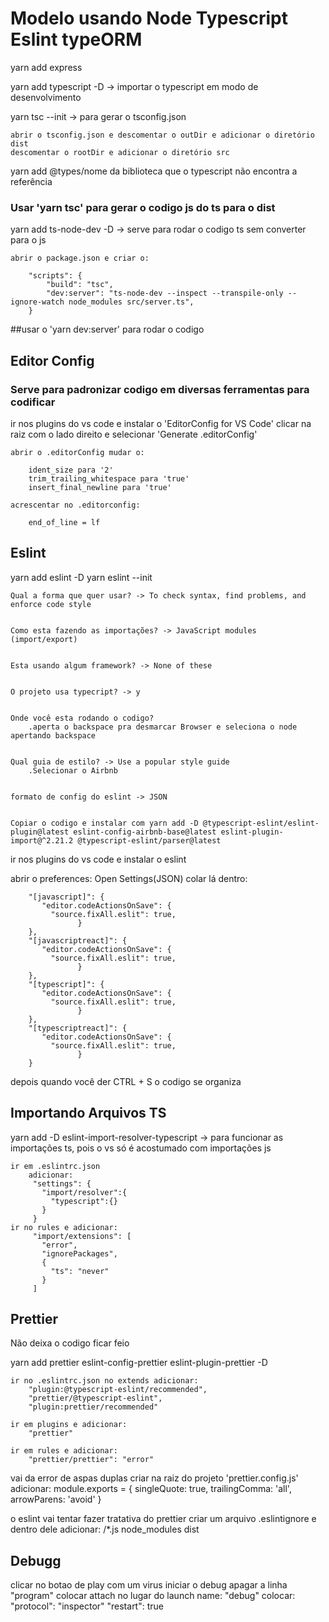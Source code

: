<h1> Modelo usando Node Typescript Eslint typeORM </h1>

yarn add express


yarn add typescript -D -> importar o typescript em modo de desenvolvimento


yarn tsc --init -> para gerar o tsconfig.json 


	abrir o tsconfig.json e descomentar o outDir e adicionar o diretório dist
	descomentar o rootDir e adicionar o diretório src 


yarn add @types/nome da biblioteca que o typescript não encontra a referência


<h3>Usar 'yarn tsc' para gerar o codigo js do ts para o dist</h3>


yarn add ts-node-dev -D -> serve para rodar o codigo ts sem converter para o js

	abrir o package.json e criar o:

		"scripts": {
			"build": "tsc",
			"dev:server": "ts-node-dev --inspect --transpile-only --ignore-watch node_modules src/server.ts",
		}

##usar o 'yarn dev:server' para rodar o codigo

<h2>Editor Config</h2>
<h3>Serve para padronizar codigo em diversas ferramentas para codificar</h3>
	ir nos plugins do vs code e instalar o 'EditorConfig for VS Code'
	clicar na raiz com o lado direito e selecionar 'Generate .editorConfig'

	abrir o .editorConfig mudar o:

		ident_size para '2'
		trim_trailing_whitespace para 'true'
		insert_final_newline para 'true'

	acrescentar no .editorconfig:

		end_of_line = lf

<h2>Eslint</h2> 

yarn add eslint -D 
yarn eslint --init 

	Qual a forma que quer usar? -> To check syntax, find problems, and enforce code style


	Como esta fazendo as importações? -> JavaScript modules (import/export)


	Esta usando algum framework? -> None of these


	O projeto usa typecript? -> y


	Onde você esta rodando o codigo?
		.aperta o backspace pra desmarcar Browser e seleciona o node apertando backspace


 	Qual guia de estilo? -> Use a popular style guide
		.Selecionar o Airbnb


	formato de config do eslint -> JSON


	Copiar o codigo e instalar com yarn add -D @typescript-eslint/eslint-plugin@latest eslint-config-airbnb-base@latest eslint-plugin-import@^2.21.2 @typescript-eslint/parser@latest


ir nos plugins do vs code e instalar o eslint

abrir o preferences: Open Settings(JSON)
	  colar lá dentro:

		"[javascript]": {
		   "editor.codeActionsOnSave": {
		     "source.fixAll.eslit": true,
                   }
		},
		"[javascriptreact]": {
		   "editor.codeActionsOnSave": {
		     "source.fixAll.eslit": true,
                   }
		},
		"[typescript]": {
		   "editor.codeActionsOnSave": {
		     "source.fixAll.eslit": true,
                   }
		},
		"[typescriptreact]": {
		   "editor.codeActionsOnSave": {
		     "source.fixAll.eslit": true,
                   }
		}

depois quando você der CTRL + S o codigo se organiza 


<h2>Importando Arquivos TS</h2>

yarn add -D eslint-import-resolver-typescript -> para funcionar as importações ts, pois o vs só é acostumado com importações js

	ir em .eslintrc.json
		adicionar:
		 "settings": {
		   "import/resolver":{
		     "typescript":{}
		   }
		 }
	ir no rules e adicionar:
		 "import/extensions": [
		   "error",
		   "ignorePackages",
		   {
		     "ts": "never"
		   }
		 ]
			

<h2>Prettier</h2>

Não deixa o codigo ficar feio

yarn add prettier eslint-config-prettier eslint-plugin-prettier -D

	ir no .eslintrc.json no extends adicionar:
		"plugin:@typescript-eslint/recommended",
		"prettier/@typescript-eslint",
		"plugin:prettier/recommended"
	
	ir em plugins e adicionar:
		"prettier"
	
	ir em rules e adicionar:
		"prettier/prettier": "error"

vai da error de aspas duplas 
	criar na raiz do projeto 'prettier.config.js'
		adicionar:
			module.exports = {
				singleQuote: true,
				trailingComma: 'all',
				arrowParens: 'avoid'
			}

o eslint vai tentar fazer tratativa do prettier
	criar um arquivo .eslintignore e dentro dele adicionar:
		/*.js
		node_modules
		dist

<h2>Debugg</h2>
clicar no botao de play com um virus
	iniciar o debug
			apagar a linha "program"
	colocar attach no lugar do launch
			name: "debug"
			colocar: 
			"protocol": "inspector"
			"restart": true

 